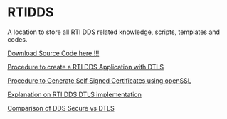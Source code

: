 # RTIDDS
A location to store all RTI DDS related knowledge, scripts, templates and codes. 

[Download Source Code here !!!](https://github.com/chuachongmo/RTIDDS/archive/refs/heads/main.zip) 

[Procedure to create a RTI DDS Application with DTLS](https://github.com/chuachongmo/RTIDDS/blob/main/DDS_531/SecureDDS.md)

[Procedure to Generate Self Signed Certificates using openSSL](https://github.com/chuachongmo/RTIDDS/blob/main/DDS_531/SecureDDS.md#procedure-to-generate-self-signed-certificates-using-openssl)

[Explanation on RTI DDS DTLS implementation](https://github.com/chuachongmo/RTIDDS/blob/main/DDS_531/SecureDDS.md#rti-dds-dtls)

[Comparison of DDS Secure vs DTLS]()